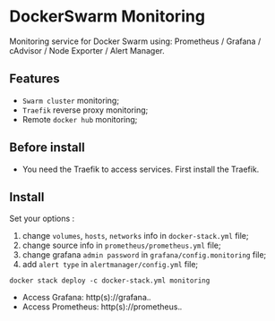 # DockerSwarm Monitoring

Monitoring service for Docker Swarm using: Prometheus / Grafana / cAdvisor / Node Exporter / Alert Manager.

## Features

- `Swarm cluster` monitoring;
- `Traefik` reverse proxy monitoring;
- Remote `docker hub` monitoring;

## Before install

- You need the Traefik to access services. First install the Traefik.

## Install

Set your options :

1. change `volumes`, `hosts`, `networks` info in `docker-stack.yml` file;
2. change source info in `prometheus/prometheus.yml` file;
3. change grafana `admin password` in `grafana/config.monitoring` file;
4. add `alert type` in `alertmanager/config.yml` file;


```shell
docker stack deploy -c docker-stack.yml monitoring
```

- Access Grafana: http(s)://grafana.*.*
- Access Prometheus: http(s)://prometheus.*.*
